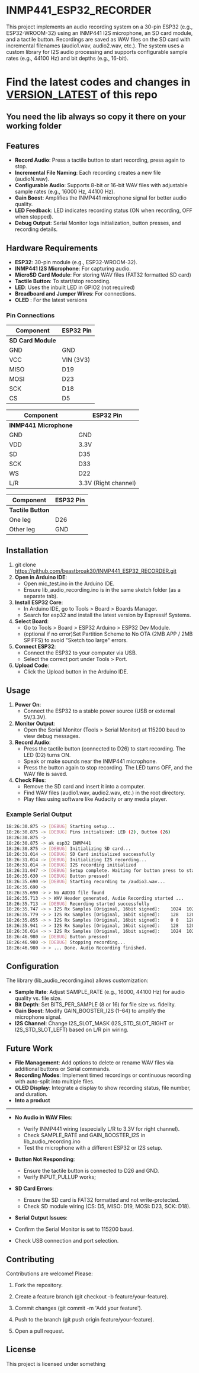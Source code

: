 # INMP441_ESP32_RECORDER

This project implements an audio recording system on a 30-pin ESP32 (e.g., ESP32-WROOM-32) using an INMP441 I2S microphone, an SD card module, and a tactile button. Recordings are saved as WAV files on the SD card with incremental filenames (audio1.wav, audio2.wav, etc.). The system uses a custom library for I2S audio processing and supports configurable sample rates (e.g., 44100 Hz) and bit depths (e.g., 16-bit).
# Find the latest codes and changes in [VERSION_LATEST](https://github.com/beastbroak30/INMP441_ESP32_RECORDER/tree/main/VERSIONS_LATEST) of this repo
## You need the lib always so copy it there on your working folder

Features
--------

*   **Record Audio**: Press a tactile button to start recording, press again to stop. 
*   **Incremental File Naming**: Each recording creates a new file (audioN.wav).
*   **Configurable Audio**: Supports 8-bit or 16-bit WAV files with adjustable sample rates (e.g., 16000 Hz, 44100 Hz).
*   **Gain Boost**: Amplifies the INMP441 microphone signal for better audio quality.
*   **LED Feedback**: LED indicates recording status (ON when recording, OFF when stopped).
*   **Debug Output**: Serial Monitor logs initialization, button presses, and recording details.
    
Hardware Requirements
---------------------

*   **ESP32**: 30-pin module (e.g., ESP32-WROOM-32).
*   **INMP441 I2S Microphone**: For capturing audio. 
*   **MicroSD Card Module**: For storing WAV files (FAT32 formatted SD card)  
*   **Tactile Button**: To start/stop recording.
*   **LED**: Uses the inbuilt LED in GPIO2 (not required) 
*   **Breadboard and Jumper Wires**: For connections.
*   **OLED** : For the latest versions

### Pin Connections
 Component             | ESP32 Pin       |          
|-----------------------|-----------------|
| **SD Card Module**     |                 |
| GND                   | GND             |
| VCC                   | VIN (3V3)        |
| MISO                  | D19             |
| MOSI                  | D23             |
| SCK                   | D18             |
| CS                    | D5              |

 Component             | ESP32 Pin       |          
|-----------------------|-----------------|
| **INMP441 Microphone** |                 |
| GND                   | GND             |
| VDD                   | 3.3V            |
| SD                    | D35             |
| SCK                   | D33             |
| WS                    | D22             |
| L/R                   | 3.3V (Right channel) |

 Component             | ESP32 Pin       |  
 |-----------------------|-----------------|
| **Tactile Button**    |                 |
| One leg               | D26             |
| Other leg             | GND             |

Installation
------------

1.  git clone https://github.com/beastbroak30/INMP441_ESP32_RECORDER.git  
2.  **Open in Arduino IDE**:
    *   Open mic_test.ino in the Arduino IDE.   
    *   Ensure lib_audio_recording.ino is in the same sketch folder (as a separate tab).    
3.  **Install ESP32 Core**: 
    *   In Arduino IDE, go to Tools > Board > Boards Manager.   
    *   Search for esp32 and install the latest version by Espressif Systems.
4.  **Select Board**:
    *   Go to Tools > Board > ESP32 Arduino > ESP32 Dev Module.
    *   (optional if no error)Set Partition Scheme to No OTA (2MB APP / 2MB SPIFFS) to avoid "Sketch too large" errors.
5.  **Connect ESP32**:
    *   Connect the ESP32 to your computer via USB.
    *   Select the correct port under Tools > Port.
6.  **Upload Code**:
    *   Click the Upload button in the Arduino IDE.
      
Usage
-----
1.  **Power On**:
    *   Connect the ESP32 to a stable power source (USB or external 5V/3.3V).
2.  **Monitor Output**:
    *   Open the Serial Monitor (Tools > Serial Monitor) at 115200 baud to view debug messages.
3.  **Record Audio**:
    *   Press the tactile button (connected to D26) to start recording. The LED (D2) turns ON.
    *   Speak or make sounds near the INMP441 microphone.
    *   Press the button again to stop recording. The LED turns OFF, and the WAV file is saved.
4.  **Check Files**:
    *   Remove the SD card and insert it into a computer.
    *   Find WAV files (audio1.wav, audio2.wav, etc.) in the root directory.
    *   Play files using software like Audacity or any media player.

### Example Serial Output
```bash
18:26:30.875 -> [DEBUG] Starting setup...
18:26:30.875 -> [DEBUG] Pins initialized: LED (2), Button (26)
18:26:30.875 -> 
18:26:30.875 -> ak esp32 INMP441
18:26:30.875 -> [DEBUG] Initializing SD card...
18:26:31.014 -> [DEBUG] SD Card initialized successfully
18:26:31.014 -> [DEBUG] Initializing I2S recording...
18:26:31.014 -> [DEBUG] I2S recording initialized
18:26:31.047 -> [DEBUG] Setup complete. Waiting for button press to start/stop recording...
18:26:35.630 -> [DEBUG] Button pressed!
18:26:35.690 -> [DEBUG] Starting recording to /audio3.wav...
18:26:35.690 -> 
18:26:35.690 -> > No AUDIO file found
18:26:35.713 -> > WAV Header generated, Audio Recording started ... 
18:26:35.713 -> [DEBUG] Recording started successfully
18:26:35.747 -> > I2S Rx Samples [Original, 16bit signed]:    1024	1024	1792	1792	896	896	992	992	96	96	0	0	-928	-928	-896	-896	
18:26:35.779 -> > I2S Rx Samples [Original, 16bit signed]:    128	128	480	480	-128	-128	-256	-256	-768	-768	-672	-672	-1312	-1312	-1568	-1568	
18:26:35.855 -> > I2S Rx Samples [Original, 16bit signed]:    0	0	128	128	384	384	864	864	992	992	896	896	992	992	480	480	
18:26:35.941 -> > I2S Rx Samples [Original, 16bit signed]:    128	128	-256	-256	736	736	864	864	1248	1248	1248	1248	864	864	480	480	
18:26:36.014 -> > I2S Rx Samples [Original, 16bit signed]:    1024	1024	896	896	896	896	1152	1152	480	480	128	128	224	224	-32	-32	
18:26:46.980 -> [DEBUG] Button pressed!
18:26:46.980 -> [DEBUG] Stopping recording...
18:26:46.980 -> > ... Done. Audio Recording finished.
```
Configuration
-------------

The library (lib_audio_recording.ino) allows customization:
*   **Sample Rate**: Adjust SAMPLE\_RATE (e.g., 16000, 44100 Hz) for audio quality vs. file size.    
*   **Bit Depth**: Set BITS\_PER\_SAMPLE (8 or 16) for file size vs. fidelity.    
*   **Gain Boost**: Modify GAIN\_BOOSTER\_I2S (1–64) to amplify the microphone signal.    
*   **I2S Channel**: Change I2S\_SLOT\_MASK (I2S\_STD\_SLOT\_RIGHT or I2S\_STD\_SLOT\_LEFT) based on L/R pin wiring.
     
Future Work
-----------
*   **File Management**: Add options to delete or rename WAV files via additional buttons or Serial commands.
*   **Recording Modes**: Implement timed recordings or continuous recording with auto-split into multiple files.
*   **OLED Display**: Integrate a display to show recording status, file number, and duration.
*  **Into a product**       
 
---------------
*   **No Audio in WAV Files**:
    *   Verify INMP441 wiring (especially L/R to 3.3V for right channel).
    *   Check SAMPLE\_RATE and GAIN\_BOOSTER\_I2S in lib\_audio\_recording.ino
    *   Test the microphone with a different ESP32 or I2S setup.
        
*   **Button Not Responding**:    
    *   Ensure the tactile button is connected to D26 and GND.
    *   Verify INPUT\_PULLUP works; 
        
*   **SD Card Errors**:
    *   Ensure the SD card is FAT32 formatted and not write-protected.
    *   Check SD module wiring (CS: D5, MISO: D19, MOSI: D23, SCK: D18).
        
*   **Serial Output Issues**:
   *   Confirm the Serial Monitor is set to 115200 baud.   
   *   Check USB connection and port selection.
        

Contributing
------------

Contributions are welcome! Please:
1.  Fork the repository.
2.  Create a feature branch (git checkout -b feature/your-feature).
3.  Commit changes (git commit -m 'Add your feature').
4.  Push to the branch (git push origin feature/your-feature).
    
5.  Open a pull request.
    

License
-------

This project is licensed under something
